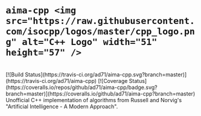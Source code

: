 # `aima-cpp <img src="https://raw.githubusercontent.com/isocpp/logos/master/cpp_logo.png" alt="C++ Logo" width="51" height="57" />`
<br>
[![Build Status](https://travis-ci.org/ad71/aima-cpp.svg?branch=master)](https://travis-ci.org/ad71/aima-cpp)
[![Coverage Status](https://coveralls.io/repos/github/ad71/aima-cpp/badge.svg?branch=master)](https://coveralls.io/github/ad71/aima-cpp?branch=master)
Unofficial C++ implementation of algorithms from Russell and Norvig's "Artificial Intelligence - A Modern Approach".
